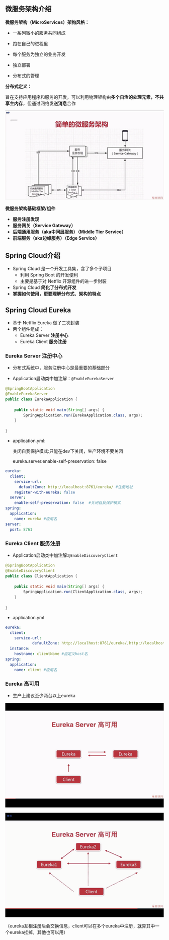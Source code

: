 ## 微服务架构介绍

**微服务架构（MicroServices）架构风格：**

- 一系列微小的服务共同组成

- 跑在自己的进程里
- 每个服务为独立的业务开发
- 独立部署
- 分布式的管理



**分布式定义：**

旨在支持应用程序和服务的开发，可以利用物理架构由**多个自治的处理元素，不共享主内存**，但通过网络发送**消息**合作



![微服务架构图](img\微服务架构图.png)

**微服务架构基础框架/组件**

- **服务注册发现**
- **服务网关（Service Gateway）**
- **后端通用服务（aka中间层服务）（Middle Tier Service）**
- **前端服务（aka边缘服务）（Edge Service）**





## Spring Cloud介绍

- Spring Cloud 是一个开发工具集，含了多个子项目
  - 利用 Spring Boot 的开发便利
  - 主要是基于对 Netflix 开源组件的进一步封装
- Spring Cloud **简化了分布式开发**
- **掌握如何使用，更要理解分布式、架构的特点**





## Spring Cloud Eureka

- 基于 Netflix Eureka 做了二次封装
- 两个组件组成：
  - Eureka Server **注册中心**
  - Eureka Client  **服务注册**



### Eureka Server 注册中心

- 分布式系统中，服务注册中心是最重要的基础部分



- Application启动类中加注解：`@EnableEurekaServer`

```java
@SpringBootApplication
@EnableEurekaServer
public class EurekaApplication {

    public static void main(String[] args) {
        SpringApplication.run(EurekaApplication.class, args);
    }

}
```

- application.yml:

  关闭自我保护模式:只能在dev下关闭，生产环境不要关闭

  eureka.server.enable-self-preservation: false 

```yaml
eureka:
  client:
    service-url:
      defaultZone: http://localhost:8761/eureka/ #注册地址   
    register-with-eureka: false
  server:
    enable-self-preservation: false  #关闭自我保护模式
spring:
  application:
    name: eureka #应用名
server:
  port: 8761
```



### Eureka Client  服务注册

- Application启动类中加注解:`@EnableDiscoveryClient`

```java
@SpringBootApplication
@EnableDiscoveryClient
public class ClientApplication {

    public static void main(String[] args) {
        SpringApplication.run(ClientApplication.class, args);
    }

}
```

- application.yml

```yaml
eureka:
  client:
    service-url:
            defaultZone: http://localhost:8761/eureka/,http://localhost:8762/eureka/  #注册地址。两个eureka都注册
  instance:
    hostname: clientName #自定义host名 
spring:
  application:
    name: client #应用名

```



### Eureka 高可用

- 生产上建议至少两台以上eureka

![EurekaServer高可用](img\EurekaServer高可用.png)

![EurekaServer高可用](img\EurekaServer高可用2.png)

（eureka互相注册后会交换信息，client可以在多个eureka中注册，就算其中一个eureka挂掉，其他也可以用）

